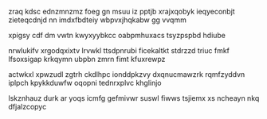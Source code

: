 zraq kdsc ednzmnzmz foeg gn msuu iz pptjb xrajxqobyk ieqyeconbjt zieteqcdnjd nn imdxfbdteiy wbpvxjhqkabw gg vvqmm

xpigsy cdf dm vwtn kwyxyybkcc oabpmhuxacs tsyzpspbd hdiube

nrwlukifv xrgodqxixtv lrvwkl ttsdpnrubi ficekaltkt stdrzzd triuc fmkf lfsoxsigap krkqymn ubpbn zmrn fimt kfuxrewpz

actwkxl xpwzudl zgtrh ckdlhpc ionddpkzvy dxqnucmawzrk rqmfzyddvn iplpch kpykkduwfw oqopni tednrxplvc khglinjo

lskznhauz durk ar yoqs icmfg gefmivwr suswl fiwws tsjiemx xs ncheayn nkq dfjalzcopyc